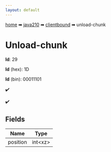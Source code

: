 ```yaml
---
layout: default
---
```


[home](/) ➡ [java210](/protocol/java210) ➡ [clientbound](/protocol/java210/clientbound) ➡ unload-chunk

# Unload-chunk

**Id**: 29

**Id** (hex): 1D

**Id** (bin): 00011101

✔️

✔️

## Fields

Name | Type
---|---
position | int&lt;xz&gt;

